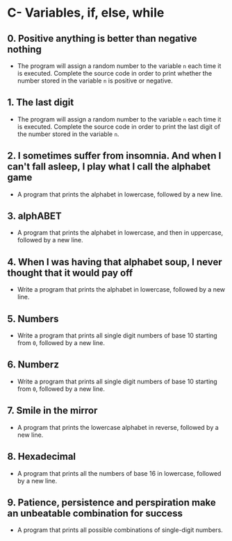 # C- Variables, if, else, while

## 0. Positive anything is better than negative nothing
- The program will assign a random number to the variable ```n``` each time it is executed. Complete the source code in order to print whether the number stored in the variable ```n``` is positive or negative.

## 1. The last digit
- The program will assign a random number to the variable ```n``` each time it is executed. Complete the source code in order to print the last digit of the number stored in the variable ```n```.

## 2. I sometimes suffer from insomnia. And when I can't fall asleep, I play what I call the alphabet game
- A program that prints the alphabet in lowercase, followed by a new line.

## 3. alphABET
- A program that prints the alphabet in lowercase, and then in uppercase, followed by a new line.

## 4. When I was having that alphabet soup, I never thought that it would pay off
- Write a program that prints the alphabet in lowercase, followed by a new line.

## 5. Numbers
- Write a program that prints all single digit numbers of base 10 starting from ```0```, followed by a new line.

## 6. Numberz
- Write a program that prints all single digit numbers of base 10 starting from ```0```, followed by a new line.

## 7. Smile in the mirror
- A program that prints the lowercase alphabet in reverse, followed by a new line.

## 8. Hexadecimal
- A program that prints all the numbers of base 16 in lowercase, followed by a new line.

## 9. Patience, persistence and perspiration make an unbeatable combination for success
- A program that prints all possible combinations of single-digit numbers.
